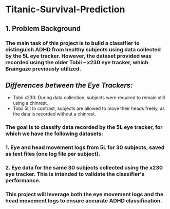 # Titanic-Survival-Prediction

## **1. Problem Background** 

### The main task of this project is to build a classifier to distinguish ADHD from healthy subjects using data collected by the 5L eye tracker. However, the dataset provided was recorded using the older Tobii – x230 eye tracker, which Braingaze previously utilized.

## *Differences between the Eye Trackers:*
 - Tobii x230: During data collection, subjects were required to remain still using a chinrest.
 - Tobii 5L: In contrast, subjects are allowed to move their heads freely, as the data is recorded without a chinrest.

### The goal is to classify data recorded by the 5L eye tracker, for which we have the following datasets:
### 1. Eye and head movement logs from 5L for 30 subjects, saved as text files (one log file per subject).
### 2. Eye data for the same 30 subjects collected using the x230 eye tracker. This is intended to validate the classifier's performance.

### This project will leverage both the eye movement logs and the head movement logs to ensure accurate ADHD classification.

